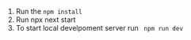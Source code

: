 1. Run the `npm install`
2. Run npx next start
3. To start local develpoment server run ` npm run dev`
